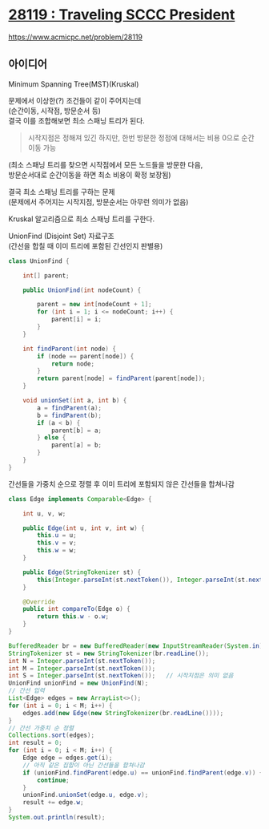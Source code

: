 # [28119 : Traveling SCCC President](https://www.acmicpc.net/problem/28119)
https://www.acmicpc.net/problem/28119

## 아이디어
Minimum Spanning Tree(MST)(Kruskal)

문제에서 이상한(?) 조건들이 같이 주어지는데  
(순간이동, 시작점, 방문순서 등)  
결국 이를 조합해보면 최소 스패닝 트리가 된다.
> 시작지점은 정해져 있긴 하지만, 한번 방문한 정점에 대해서는 비용 0으로 순간이동 가능

(최소 스패닝 트리를 찾으면 시작점에서 모든 노드들을 방문한 다음,  
방문순서대로 순간이동을 하면 최소 비용이 확정 보장됨)

결국 최소 스패닝 트리를 구하는 문제  
(문제에서 주어지는 시작지점, 방문순서는 아무런 의미가 없음)

Kruskal 알고리즘으로 최소 스패닝 트리를 구한다.

UnionFind (Disjoint Set) 자료구조  
(간선을 합칠 때 이미 트리에 포함된 간선인지 판별용)
```java
class UnionFind {

    int[] parent;

    public UnionFind(int nodeCount) {

        parent = new int[nodeCount + 1];
        for (int i = 1; i <= nodeCount; i++) {
            parent[i] = i;
        }
    }

    int findParent(int node) {
        if (node == parent[node]) {
            return node;
        }
        return parent[node] = findParent(parent[node]);
    }

    void unionSet(int a, int b) {
        a = findParent(a);
        b = findParent(b);
        if (a < b) {
            parent[b] = a;
        } else {
            parent[a] = b;
        }
    }
}
```

간선들을 가중치 순으로 정렬 후 이미 트리에 포함되지 않은 간선들을 합쳐나감
```java
class Edge implements Comparable<Edge> {

    int u, v, w;

    public Edge(int u, int v, int w) {
        this.u = u;
        this.v = v;
        this.w = w;
    }

    public Edge(StringTokenizer st) {
        this(Integer.parseInt(st.nextToken()), Integer.parseInt(st.nextToken()), Integer.parseInt(st.nextToken()));
    }

    @Override
    public int compareTo(Edge o) {
        return this.w - o.w;
    }
}

BufferedReader br = new BufferedReader(new InputStreamReader(System.in));
StringTokenizer st = new StringTokenizer(br.readLine());
int N = Integer.parseInt(st.nextToken());
int M = Integer.parseInt(st.nextToken());
int S = Integer.parseInt(st.nextToken());   // 시작지점은 의미 없음
UnionFind unionFind = new UnionFind(N);
// 간선 입력
List<Edge> edges = new ArrayList<>();
for (int i = 0; i < M; i++) {
    edges.add(new Edge(new StringTokenizer(br.readLine())));
}
// 간선 가중치 순 정렬
Collections.sort(edges);
int result = 0;
for (int i = 0; i < M; i++) {
    Edge edge = edges.get(i);
    // 아직 같은 집합이 아닌 간선들을 합쳐나감
    if (unionFind.findParent(edge.u) == unionFind.findParent(edge.v)) {
        continue;
    }
    unionFind.unionSet(edge.u, edge.v);
    result += edge.w;
}
System.out.println(result);
```